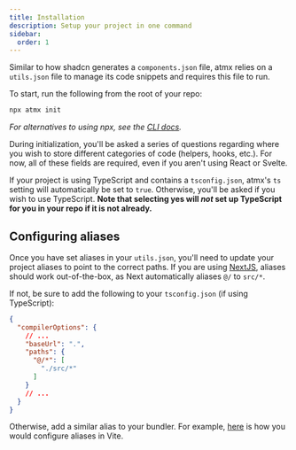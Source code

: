 ```yaml
---
title: Installation
description: Setup your project in one command
sidebar:
  order: 1
---
```


Similar to how shadcn generates a `components.json` file, atmx relies on a `utils.json` file to manage its code snippets and requires this file to run.

To start, run the following from the root of your repo:

```bash
npx atmx init
```

*For alternatives to using npx, see the [CLI docs](/cli).*

During initialization, you'll be asked a series of questions regarding where you wish to store different categories of code (helpers, hooks, etc.). For now, all of these fields are required, even if you aren't using React or Svelte.

If your project is using TypeScript and contains a `tsconfig.json`, atmx's `ts` setting will automatically be set to `true`. Otherwise, you'll be asked if you wish to use TypeScript. **Note that selecting yes will _not_ set up TypeScript for you in your repo if it is not already.**

## Configuring aliases

Once you have set aliases in your `utils.json`, you'll need to update your project aliases to point to the correct paths. If you are using [NextJS](https://nextjs.org), aliases should work out-of-the-box, as Next automatically aliases `@/` to `src/*`. 

If not, be sure to add the following to your `tsconfig.json` (if using TypeScript):

```json {4-9}
{
  "compilerOptions": {
    // ...
    "baseUrl": ".",
    "paths": {
      "@/*": [
        "./src/*"
      ]
    }
    // ...
  }
}
```

Otherwise, add a similar alias to your bundler. For example, [here](https://vitejs.dev/config/shared-options.html#resolve-alias) is how you would configure aliases in Vite.